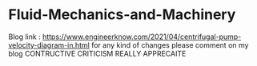 # Fluid-Mechanics-and-Machinery
Blog link : https://www.engineerknow.com/2021/04/centrifugal-pump-velocity-diagram-in.html
for any kind of changes please comment on my blog
CONTRUCTIVE CRITICISM REALLY APPRECAITE
